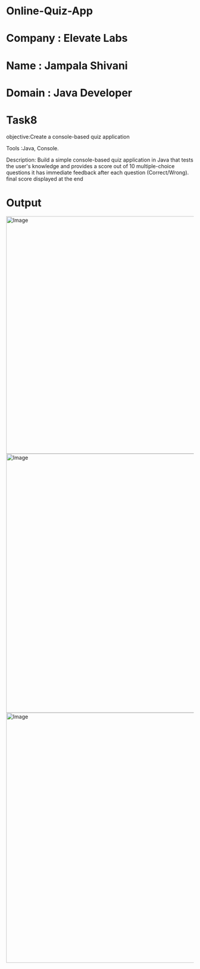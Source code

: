 # Online-Quiz-App

# Company : Elevate Labs

# Name : Jampala Shivani

# Domain : Java Developer

# Task8

objective:Create a console-based quiz application

Tools :Java, Console.

Description: Build a simple console-based quiz application in Java that tests the user's knowledge and provides a score out of 10 multiple-choice questions it has immediate feedback after each question (Correct/Wrong). final score displayed at the end



# Output
<img width="1305" height="637" alt="Image" src="https://github.com/user-attachments/assets/b51bf1bb-d934-4abc-856d-e61612fd750a" />

<img width="1298" height="695" alt="Image" src="https://github.com/user-attachments/assets/bdd6e164-c500-4aaf-a406-03173ab4d565" />

<img width="1279" height="671" alt="Image" src="https://github.com/user-attachments/assets/84cbfa25-49d3-46e1-97e6-e2470689e498" />

